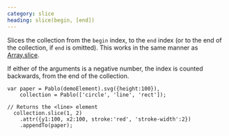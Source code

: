 ```yaml
---
category: slice
heading: slice(begin, [end])
---
```


Slices the collection from the `begin` index, to the `end` index (or to the end of the collection, if `end` is omitted). This works in the same manner as [Array.slice](https://developer.mozilla.org/en-US/docs/JavaScript/Reference/Global_Objects/Array/slice).

If either of the arguments is a negative number, the index is counted backwards, from the end of the collection.

    var paper = Pablo(demoElement).svg({height:100}),
        collection = Pablo(['circle', 'line', 'rect']);
    
    // Returns the <line> element
      collection.slice(1, 2)
        .attr({y1:100, x2:100, stroke:'red', 'stroke-width':2})
        .appendTo(paper);